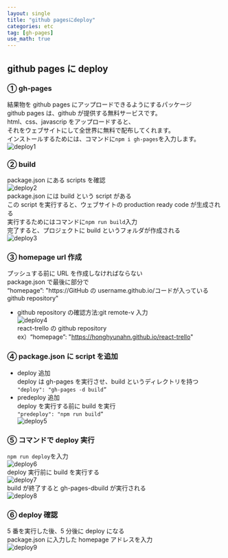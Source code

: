 ```yaml
---
layout: single
title: "github pagesにdeploy"
categories: etc
tag: [gh-pages]
use_math: true
---
```


## github pages に deploy

### ① gh-pages

結果物を github pages にアップロードできるようにするパッケージ  
github pages は、github が提供する無料サービスです。  
html、css、javascrip をアップロードすると、  
それをウェブサイトにして全世界に無料で配布してくれます。  
インストールするためには、コマンドに`npm i gh-pages`を入力します。  
![deploy1]({{site.url}}/images/deploy/deploy1.png)

### ② build

package.json にある scripts を確認  
![deploy2]({{site.url}}/images/deploy/deploy2.png)  
package.json には build という script がある  
この script を実行すると、ウェブサイトの production ready code が生成される  
実行するためにはコマンドに`npm run build`入力  
完了すると、プロジェクトに build というフォルダが作成される  
![deploy3]({{site.url}}/images/deploy/deploy3.png)

### ③ homepage url 作成

プッシュする前に URL を作成しなければならない  
package.json で最後に部分で  
“homepage”: "https://GitHub の username.github.io/コードが入っている github repository"

- github repository の確認方法:git remote-v 入力  
  ![deploy4]({{site.url}}/images/deploy/deploy4.png)  
  react-trello の github repository  
  ex）“homepage”: "https://honghyunahn.github.io/react-trello"

### ④ package.json に script を追加

- deploy 追加  
  deploy は gh-pages を実行させ、build というディレクトリを持つ  
  `"deploy": "gh-pages -d build”`
- predeploy 追加  
  deploy を実行する前に build を実行  
  `"predeploy": "npm run build”`  
  ![deploy5]({{site.url}}/images/deploy/deploy5.png)

### ⑤ コマンドで deploy 実行

`npm run deploy`を入力  
![deploy6]({{site.url}}/images/deploy/deploy6.png)  
deploy 実行前に build を実行する  
![deploy7]({{site.url}}/images/deploy/deploy7.png)  
build が終了すると gh-pages-dbuild が実行される  
![deploy8]({{site.url}}/images/deploy/deploy8.png)

### ⑥ deploy 確認

5 番を実行した後、5 分後に deploy になる  
package.json に入力した homepage アドレスを入力  
![deploy9]({{site.url}}/images/deploy/deploy9.png)
